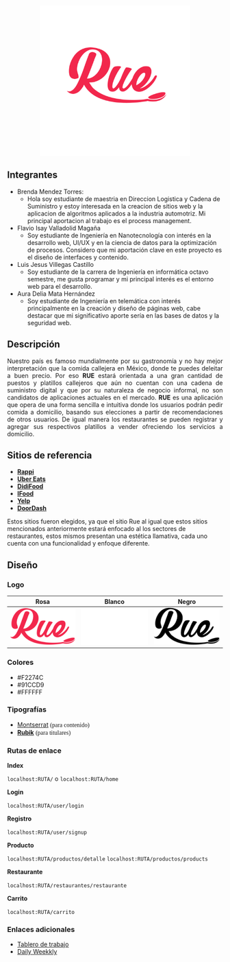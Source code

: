 <!-- ![](design/Rue_logo_pink.png) -->
<div align="center">
<img src="./design/Rue_logo_pink.png" width="350" height="350">
</div>

## Integrantes
* Brenda Mendez Torres:
  * Hola soy estudiante de maestria en Direccion Logistica y Cadena de Suministro y estoy interesada en la creacion de sitios web y la aplicacion de algoritmos aplicados a la industria automotriz. Mi principal aportacion al trabajo es el process management. 
* Flavio Isay Valladolid Magaña
  * Soy estudiante de Ingeniería en Nanotecnología con interés en la desarrollo web, UI/UX y en la ciencia de datos para la optimización de procesos. Considero que mi aportación clave en este proyecto es el diseño de interfaces y contenido.
* Luis Jesus Villegas Castillo
  * Soy estudiante de la carrera de Ingeniería en informática octavo semestre, me gusta programar y mi principal interés es el entorno web para el desarrollo.
* Aura Delia Mata Hernández
  * Soy estudiante de Ingeniería en telemática con interés principalmente en la creación y diseño de páginas web, cabe destacar que mi significativo aporte sería en las bases de datos y la seguridad web. 

## Descripción
<p align="justify">
Nuestro país es famoso mundialmente por su gastronomía y no hay mejor interpretación que la comida callejera en México, donde te puedes deleitar a buen precio. Por eso <strong>RUE</strong> estará orientada a una gran cantidad de puestos y platillos callejeros que aún no cuentan con una cadena de suministro digital y que por su naturaleza de negocio informal, no son candidatos de aplicaciones actuales en el mercado. 
<strong>RUE</strong> es una aplicación que opera de una forma sencilla e intuitiva donde los usuarios  podrán pedir comida a domicilio, basando sus elecciones a partir de recomendaciones de otros usuarios.
De igual manera los restaurantes se pueden registrar y agregar sus respectivos platillos a vender ofreciendo los servicios a domicilio.
</p>

## Sitios de referencia
* **[Rappi](https://www.rappi.com.mx/)**
* **[Uber Eats](https://www.ubereats.com/)**
* **[DidiFood](https://www.didi-food.com/es-MX)**
* **[IFood](http://ifoodmexico.com.mx/)**
* **[Yelp](https://www.yelp.com/)**
* **[DoorDash](https://www.doordash.com/)**

<ppEl align="justify">Estos sitios fueron elegidos, ya que el sitio Rue al igual que estos sitios mencionados anteriormente estará enfocado al los sectores de restaurantes, estos mismos presentan una estética llamativa, cada uno cuenta con una funcionalidad y enfoque diferente.</ppEl>

## Diseño

### Logo

|   Rosa   |  Blanco |  Negro |
| ---- | ---- | ---- |
| <img src="./public/images/Rue_logo_pink_resized.png" width="200px" height="auto">  | <img src="./public/images/Rue_logo_white_resized.png" width="200px" height="auto">   |    <img src="./public/images/Rue_logo_black_resized.png" width="200px" height="auto">  |




### Colores
- #F2274C
- #91CCD9
- #FFFFFF

### Tipografías
- [Montserrat](https://fonts.google.com/specimen/Montserrat?query=montserrat) <span style="font-family:Montserrat">(para contenido)</span>
- [**Rubik**](https://fonts.google.com/specimen/Rubik?query=rubik) <span style="font-family:Rubik">(para titulares)</span>

### Rutas de enlace
**Index**

`localhost:RUTA/`
o
`localhost:RUTA/home`

**Login**

`localhost:RUTA/user/login`

**Registro**

`localhost:RUTA/user/signup`

**Producto**

`localhost:RUTA/productos/detalle`
`localhost:RUTA/productos/products`

**Restaurante**

`localhost:RUTA/restaurantes/restaurante`

**Carrito**

`localhost:RUTA/carrito`




### Enlaces adicionales
- [Tablero de trabajo](https://trello.com/b/mVW3dA9E)
- [Daily Weekkly](https://docs.google.com/document/d/1LADYPu3A7uDHQ4dEa-Q_RVEw5Rkmw3DHXK5NomO19ys/edit)
